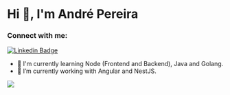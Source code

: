 # Hi 👋, I'm André Pereira

### **Connect with me**:

[![Linkedin Badge](https://img.shields.io/badge/-dre1597-blue?style=for-the-badge&logo=Linkedin&logoColor=white&link=https://www.linkedin.com/in/dre1597/)](https://www.linkedin.com/in/dre1597/)

- 🌱 I'm currently learning Node (Frontend and Backend), Java and Golang. </br>
- 🔭 I’m currently working with Angular and NestJS. </br>

<a href="https://github.com/anuraghazra/github-readme-stats">
  <img
    align="center"
    src="https://github-readme-stats.vercel.app/api/top-langs/?username=dre1597&layout=compact&exclude_repo=Alura-imersao-3"
  />
</a>
